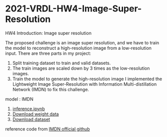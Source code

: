 # 2021-VRDL-HW4-Image-Super-Resolution

HW4 Introduction: Image super resolution

The proposed challenge is an image super resolution, and we have to train the model to reconstruct a high-resolution image from a low-resolution input. There are three parts in my project:

1. Split training dataset to train and valid datasets.
2. The train images are scaled down by 3 times as the low-resolution images.
3. Train the model to generate the high-resolution image
  I implemented the Lightweight Image Super-Resolution with Information Multi-distillation Network (IMDN) to fix this challenge.


model : IMDN

1. [inference.ipynb](https://colab.research.google.com/drive/1v_cu4xTalTMVO68XuHQoPVSV6JQsmxq7?usp=sharing)  
2. [Download weight data](https://drive.google.com/file/d/1m_57jk3gY_jQkbnQjpYUKMjhZRInt2zJ/view?usp=sharing)
3. [Download dataset](https://drive.google.com/drive/folders/1coNBvGijDkh_rkFXFuOpRIimgPupVvQR?usp=sharing)

reference code from [IMDN official github](https://github.com/Zheng222/IMDN/tree/62075400defe49361de0a24ea653528dcdac6067)
